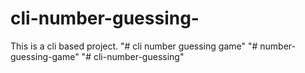 # cli-number-guessing-
This is a cli based project.
"# cli number guessing game" 
"# number-guessing-game" 
"# cli-number-guessing" 
